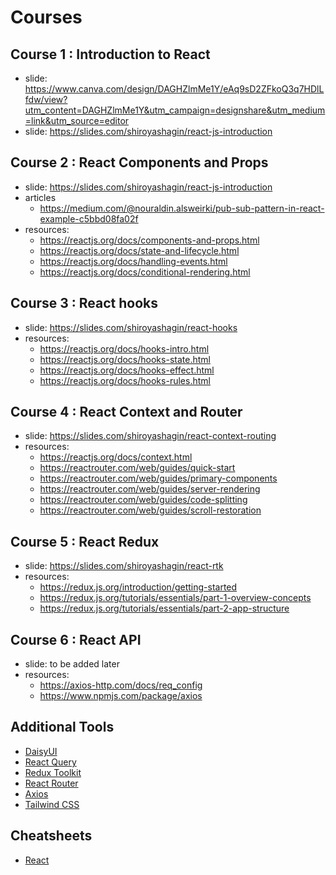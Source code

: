 # Courses

## Course 1 : Introduction to React

- slide: https://www.canva.com/design/DAGHZlmMe1Y/eAq9sD2ZFkoQ3q7HDlLfdw/view?utm_content=DAGHZlmMe1Y&utm_campaign=designshare&utm_medium=link&utm_source=editor
- slide: https://slides.com/shiroyashagin/react-js-introduction

## Course 2 : React Components and Props

- slide: https://slides.com/shiroyashagin/react-js-introduction
- articles
  - https://medium.com/@nouraldin.alsweirki/pub-sub-pattern-in-react-example-c5bbd08fa02f
- resources:
  - https://reactjs.org/docs/components-and-props.html
  - https://reactjs.org/docs/state-and-lifecycle.html
  - https://reactjs.org/docs/handling-events.html
  - https://reactjs.org/docs/conditional-rendering.html

## Course 3 : React hooks

- slide: https://slides.com/shiroyashagin/react-hooks
- resources:
  - https://reactjs.org/docs/hooks-intro.html
  - https://reactjs.org/docs/hooks-state.html
  - https://reactjs.org/docs/hooks-effect.html
  - https://reactjs.org/docs/hooks-rules.html

## Course 4 : React Context and Router

- slide: https://slides.com/shiroyashagin/react-context-routing
- resources:
  - https://reactjs.org/docs/context.html
  - https://reactrouter.com/web/guides/quick-start
  - https://reactrouter.com/web/guides/primary-components
  - https://reactrouter.com/web/guides/server-rendering
  - https://reactrouter.com/web/guides/code-splitting
  - https://reactrouter.com/web/guides/scroll-restoration

## Course 5 : React Redux

- slide: https://slides.com/shiroyashagin/react-rtk
- resources:
  - https://redux.js.org/introduction/getting-started
  - https://redux.js.org/tutorials/essentials/part-1-overview-concepts
  - https://redux.js.org/tutorials/essentials/part-2-app-structure

## Course 6 : React API

- slide: to be added later
- resources:
  - https://axios-http.com/docs/req_config
  - https://www.npmjs.com/package/axios

## Additional Tools

- [DaisyUI](https://daisyui.com/)
- [React Query](https://react-query.tanstack.com/)
- [Redux Toolkit](https://redux-toolkit.js.org/)
- [React Router](https://reactrouter.com/web/guides/quick-start)
- [Axios](https://axios-http.com/docs/req_config)
- [Tailwind CSS](https://tailwindcss.com/docs)

## Cheatsheets

- [React](https://reactcheatsheet.com/)
